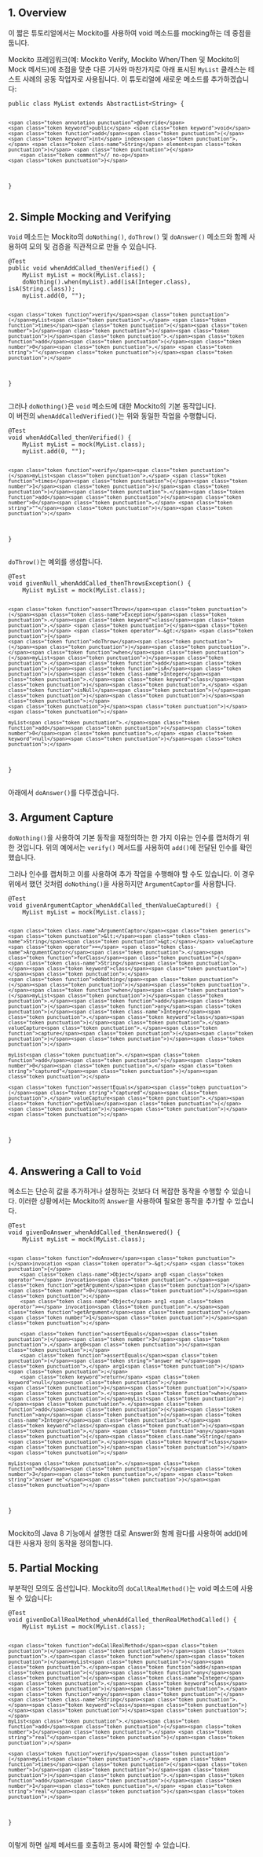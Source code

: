 <h2 id="1-overview">1. Overview</h2>
<p>이 짧은 튜토리얼에서는 Mockito를 사용하여 void 메소드를 mocking하는 데 중점을 둡니다.</p>
<p>Mockito 프레임워크(예: Mockito Verify, Mockito When/Then 및 Mockito의 Mock 메서드)에 초점을 맞춘 다른 기사와 마찬가지로 아래 표시된 <code>MyList</code> 클래스는 테스트 사례의 공동 작업자로 사용됩니다. 이 튜토리얼에 새로운 메소드를 추가하겠습니다:</p>
<pre><code class="language-java"><span class="token keyword">public</span> <span class="token keyword">class</span> <span class="token class-name">MyList</span> <span class="token keyword">extends</span> <span class="token class-name">AbstractList</span><span class="token generics"><span class="token punctuation">&lt;</span><span class="token class-name">String</span><span class="token punctuation">&gt;</span></span> <span class="token punctuation">{</span>
 
    <span class="token annotation punctuation">@Override</span>
    <span class="token keyword">public</span> <span class="token keyword">void</span> <span class="token function">add</span><span class="token punctuation">(</span><span class="token keyword">int</span> index<span class="token punctuation">,</span> <span class="token class-name">String</span> element<span class="token punctuation">)</span> <span class="token punctuation">{</span>
        <span class="token comment">// no-op</span>
    <span class="token punctuation">}</span>
<span class="token punctuation">}</span></code></pre>
<h2 id="2-simple-mocking-and-verifying">2. Simple Mocking and Verifying</h2>
<p><code>Void</code> 메소드는 Mockito의 <code>doNothing()</code>, <code>doThrow()</code> 및 <code>doAnswer()</code> 메소드와 함께 사용하여 모의 및 검증을 직관적으로 만들 수 있습니다.</p>
<pre><code class="language-java"><span class="token annotation punctuation">@Test</span>
<span class="token keyword">public</span> <span class="token keyword">void</span> <span class="token function">whenAddCalled_thenVerified</span><span class="token punctuation">(</span><span class="token punctuation">)</span> <span class="token punctuation">{</span>
    <span class="token class-name">MyList</span> myList <span class="token operator">=</span> <span class="token function">mock</span><span class="token punctuation">(</span><span class="token class-name">MyList</span><span class="token punctuation">.</span><span class="token keyword">class</span><span class="token punctuation">)</span><span class="token punctuation">;</span>
    <span class="token function">doNothing</span><span class="token punctuation">(</span><span class="token punctuation">)</span><span class="token punctuation">.</span><span class="token function">when</span><span class="token punctuation">(</span>myList<span class="token punctuation">)</span><span class="token punctuation">.</span><span class="token function">add</span><span class="token punctuation">(</span><span class="token function">isA</span><span class="token punctuation">(</span><span class="token class-name">Integer</span><span class="token punctuation">.</span><span class="token keyword">class</span><span class="token punctuation">)</span><span class="token punctuation">,</span> <span class="token function">isA</span><span class="token punctuation">(</span><span class="token class-name">String</span><span class="token punctuation">.</span><span class="token keyword">class</span><span class="token punctuation">)</span><span class="token punctuation">)</span><span class="token punctuation">;</span>
    myList<span class="token punctuation">.</span><span class="token function">add</span><span class="token punctuation">(</span><span class="token number">0</span><span class="token punctuation">,</span> <span class="token string">""</span><span class="token punctuation">)</span><span class="token punctuation">;</span>
 
    <span class="token function">verify</span><span class="token punctuation">(</span>myList<span class="token punctuation">,</span> <span class="token function">times</span><span class="token punctuation">(</span><span class="token number">1</span><span class="token punctuation">)</span><span class="token punctuation">)</span><span class="token punctuation">.</span><span class="token function">add</span><span class="token punctuation">(</span><span class="token number">0</span><span class="token punctuation">,</span> <span class="token string">""</span><span class="token punctuation">)</span><span class="token punctuation">;</span>
<span class="token punctuation">}</span></code></pre>
<p>그러나 <code>doNothing()</code>은 <code>void</code> 메소드에 대한 Mockito의 기본 동작입니다.<br>
이 버전의 <code>whenAddCalledVerified()</code>는 위와 동일한 작업을 수행합니다.</p>
<pre><code class="language-java"><span class="token annotation punctuation">@Test</span>
<span class="token keyword">void</span> <span class="token function">whenAddCalled_thenVerified</span><span class="token punctuation">(</span><span class="token punctuation">)</span> <span class="token punctuation">{</span>
    <span class="token class-name">MyList</span> myList <span class="token operator">=</span> <span class="token function">mock</span><span class="token punctuation">(</span><span class="token class-name">MyList</span><span class="token punctuation">.</span><span class="token keyword">class</span><span class="token punctuation">)</span><span class="token punctuation">;</span>
    myList<span class="token punctuation">.</span><span class="token function">add</span><span class="token punctuation">(</span><span class="token number">0</span><span class="token punctuation">,</span> <span class="token string">""</span><span class="token punctuation">)</span><span class="token punctuation">;</span>
 
    <span class="token function">verify</span><span class="token punctuation">(</span>myList<span class="token punctuation">,</span> <span class="token function">times</span><span class="token punctuation">(</span><span class="token number">1</span><span class="token punctuation">)</span><span class="token punctuation">)</span><span class="token punctuation">.</span><span class="token function">add</span><span class="token punctuation">(</span><span class="token number">0</span><span class="token punctuation">,</span> <span class="token string">""</span><span class="token punctuation">)</span><span class="token punctuation">;</span>
<span class="token punctuation">}</span></code></pre>
<p><code>doThrow()</code>는 예외를 생성합니다.</p>
<pre><code class="language-java"><span class="token annotation punctuation">@Test</span>
<span class="token keyword">void</span> <span class="token function">givenNull_whenAddCalled_thenThrowsException</span><span class="token punctuation">(</span><span class="token punctuation">)</span> <span class="token punctuation">{</span>
    <span class="token class-name">MyList</span> myList <span class="token operator">=</span> <span class="token function">mock</span><span class="token punctuation">(</span><span class="token class-name">MyList</span><span class="token punctuation">.</span><span class="token keyword">class</span><span class="token punctuation">)</span><span class="token punctuation">;</span>
    
    <span class="token function">assertThrows</span><span class="token punctuation">(</span><span class="token class-name">Exception</span><span class="token punctuation">.</span><span class="token keyword">class</span><span class="token punctuation">,</span> <span class="token punctuation">(</span><span class="token punctuation">)</span> <span class="token operator">-&gt;</span> <span class="token punctuation">{</span>
	<span class="token function">doThrow</span><span class="token punctuation">(</span><span class="token punctuation">)</span><span class="token punctuation">.</span><span class="token function">when</span><span class="token punctuation">(</span>myList<span class="token punctuation">)</span><span class="token punctuation">.</span><span class="token function">add</span><span class="token punctuation">(</span><span class="token function">isA</span><span class="token punctuation">(</span><span class="token class-name">Integer</span><span class="token punctuation">.</span><span class="token keyword">class</span><span class="token punctuation">)</span><span class="token punctuation">,</span> <span class="token function">isNull</span><span class="token punctuation">(</span><span class="token punctuation">)</span><span class="token punctuation">)</span><span class="token punctuation">;</span>
    <span class="token punctuation">}</span><span class="token punctuation">)</span><span class="token punctuation">;</span>

    myList<span class="token punctuation">.</span><span class="token function">add</span><span class="token punctuation">(</span><span class="token number">0</span><span class="token punctuation">,</span> <span class="token keyword">null</span><span class="token punctuation">)</span><span class="token punctuation">;</span>
<span class="token punctuation">}</span></code></pre>
<p>아래에서 <code>doAnswer()</code>를 다루겠습니다.</p>
<h2 id="3-argument-capture">3. Argument Capture</h2>
<p><code>doNothing()</code>을 사용하여 기본 동작을 재정의하는 한 가지 이유는 인수를 캡처하기 위한 것입니다. 위의 예에서는 <code>verify()</code> 메서드를 사용하여 <code>add()</code>에 전달된 인수를 확인했습니다.</p>
<p>그러나 인수를 캡처하고 이를 사용하여 추가 작업을 수행해야 할 수도 있습니다. 이 경우 위에서 했던 것처럼 <code>doNothing()</code>을 사용하지만 <code>ArgumentCaptor</code>를 사용합니다.</p>
<pre><code class="language-java"><span class="token annotation punctuation">@Test</span>
<span class="token keyword">void</span> <span class="token function">givenArgumentCaptor_whenAddCalled_thenValueCaptured</span><span class="token punctuation">(</span><span class="token punctuation">)</span> <span class="token punctuation">{</span>
    <span class="token class-name">MyList</span> myList <span class="token operator">=</span> <span class="token function">mock</span><span class="token punctuation">(</span><span class="token class-name">MyList</span><span class="token punctuation">.</span><span class="token keyword">class</span><span class="token punctuation">)</span><span class="token punctuation">;</span>
    
    <span class="token class-name">ArgumentCaptor</span><span class="token generics"><span class="token punctuation">&lt;</span><span class="token class-name">String</span><span class="token punctuation">&gt;</span></span> valueCapture <span class="token operator">=</span> <span class="token class-name">ArgumentCaptor</span><span class="token punctuation">.</span><span class="token function">forClass</span><span class="token punctuation">(</span><span class="token class-name">String</span><span class="token punctuation">.</span><span class="token keyword">class</span><span class="token punctuation">)</span><span class="token punctuation">;</span>
    <span class="token function">doNothing</span><span class="token punctuation">(</span><span class="token punctuation">)</span><span class="token punctuation">.</span><span class="token function">when</span><span class="token punctuation">(</span>myList<span class="token punctuation">)</span><span class="token punctuation">.</span><span class="token function">add</span><span class="token punctuation">(</span><span class="token function">any</span><span class="token punctuation">(</span><span class="token class-name">Integer</span><span class="token punctuation">.</span><span class="token keyword">class</span><span class="token punctuation">)</span><span class="token punctuation">,</span> valueCapture<span class="token punctuation">.</span><span class="token function">capture</span><span class="token punctuation">(</span><span class="token punctuation">)</span><span class="token punctuation">)</span><span class="token punctuation">;</span>
    
    myList<span class="token punctuation">.</span><span class="token function">add</span><span class="token punctuation">(</span><span class="token number">0</span><span class="token punctuation">,</span> <span class="token string">"captured"</span><span class="token punctuation">)</span><span class="token punctuation">;</span>
    
    <span class="token function">assertEquals</span><span class="token punctuation">(</span><span class="token string">"captured"</span><span class="token punctuation">,</span> valueCapture<span class="token punctuation">.</span><span class="token function">getValue</span><span class="token punctuation">(</span><span class="token punctuation">)</span><span class="token punctuation">)</span><span class="token punctuation">;</span>
<span class="token punctuation">}</span></code></pre>
<h2 id="4-answering-a-call-to-void">4. Answering a Call to <code>Void</code></h2>
<p>메소드는 단순히 값을 추가하거나 설정하는 것보다 더 복잡한 동작을 수행할 수 있습니다. 이러한 상황에서는 Mockito의 <code>Answer</code>을 사용하여 필요한 동작을 추가할 수 있습니다.</p>
<pre><code class="language-java"><span class="token annotation punctuation">@Test</span>
<span class="token keyword">void</span> <span class="token function">givenDoAnswer_whenAddCalled_thenAnswered</span><span class="token punctuation">(</span><span class="token punctuation">)</span> <span class="token punctuation">{</span>
    <span class="token class-name">MyList</span> myList <span class="token operator">=</span> <span class="token function">mock</span><span class="token punctuation">(</span><span class="token class-name">MyList</span><span class="token punctuation">.</span><span class="token keyword">class</span><span class="token punctuation">)</span><span class="token punctuation">;</span>
    
    <span class="token function">doAnswer</span><span class="token punctuation">(</span>invocation <span class="token operator">-&gt;</span> <span class="token punctuation">{</span>
        <span class="token class-name">Object</span> arg0 <span class="token operator">=</span> invocation<span class="token punctuation">.</span><span class="token function">getArgument</span><span class="token punctuation">(</span><span class="token number">0</span><span class="token punctuation">)</span><span class="token punctuation">;</span>
        <span class="token class-name">Object</span> arg1 <span class="token operator">=</span> invocation<span class="token punctuation">.</span><span class="token function">getArgument</span><span class="token punctuation">(</span><span class="token number">1</span><span class="token punctuation">)</span><span class="token punctuation">;</span>
        
        <span class="token function">assertEquals</span><span class="token punctuation">(</span><span class="token number">3</span><span class="token punctuation">,</span> arg0<span class="token punctuation">)</span><span class="token punctuation">;</span>
        <span class="token function">assertEquals</span><span class="token punctuation">(</span><span class="token string">"answer me"</span><span class="token punctuation">,</span> arg1<span class="token punctuation">)</span><span class="token punctuation">;</span>
        <span class="token keyword">return</span> <span class="token keyword">null</span><span class="token punctuation">;</span>
    <span class="token punctuation">}</span><span class="token punctuation">)</span><span class="token punctuation">.</span><span class="token function">when</span><span class="token punctuation">(</span>myList<span class="token punctuation">)</span><span class="token punctuation">.</span><span class="token function">add</span><span class="token punctuation">(</span><span class="token function">any</span><span class="token punctuation">(</span><span class="token class-name">Integer</span><span class="token punctuation">.</span><span class="token keyword">class</span><span class="token punctuation">)</span><span class="token punctuation">,</span> <span class="token function">any</span><span class="token punctuation">(</span><span class="token class-name">String</span><span class="token punctuation">.</span><span class="token keyword">class</span><span class="token punctuation">)</span><span class="token punctuation">)</span><span class="token punctuation">;</span>
    
    myList<span class="token punctuation">.</span><span class="token function">add</span><span class="token punctuation">(</span><span class="token number">3</span><span class="token punctuation">,</span> <span class="token string">"answer me"</span><span class="token punctuation">)</span><span class="token punctuation">;</span>
<span class="token punctuation">}</span></code></pre>
<p>Mockito의 Java 8 기능에서 설명한 대로 Answer와 함께 람다를 사용하여 add()에 대한 사용자 정의 동작을 정의합니다.</p>
<h2 id="5-partial-mocking">5. Partial Mocking</h2>
<p>부분적인 모의도 옵션입니다. Mockito의 <code>doCallRealMethod()</code>는 void 메소드에 사용될 수 있습니다:</p>
<pre><code class="language-java"><span class="token annotation punctuation">@Test</span>
<span class="token keyword">void</span> <span class="token function">givenDoCallRealMethod_whenAddCalled_thenRealMethodCalled</span><span class="token punctuation">(</span><span class="token punctuation">)</span> <span class="token punctuation">{</span>
    <span class="token class-name">MyList</span> myList <span class="token operator">=</span> <span class="token function">mock</span><span class="token punctuation">(</span><span class="token class-name">MyList</span><span class="token punctuation">.</span><span class="token keyword">class</span><span class="token punctuation">)</span><span class="token punctuation">;</span>
    
    <span class="token function">doCallRealMethod</span><span class="token punctuation">(</span><span class="token punctuation">)</span><span class="token punctuation">.</span><span class="token function">when</span><span class="token punctuation">(</span>myList<span class="token punctuation">)</span><span class="token punctuation">.</span><span class="token function">add</span><span class="token punctuation">(</span><span class="token function">any</span><span class="token punctuation">(</span><span class="token class-name">Integer</span><span class="token punctuation">.</span><span class="token keyword">class</span><span class="token punctuation">)</span><span class="token punctuation">,</span> <span class="token function">any</span><span class="token punctuation">(</span><span class="token class-name">String</span><span class="token punctuation">.</span><span class="token keyword">class</span><span class="token punctuation">)</span><span class="token punctuation">)</span><span class="token punctuation">;</span>
    myList<span class="token punctuation">.</span><span class="token function">add</span><span class="token punctuation">(</span><span class="token number">1</span><span class="token punctuation">,</span> <span class="token string">"real"</span><span class="token punctuation">)</span><span class="token punctuation">;</span>
    
    <span class="token function">verify</span><span class="token punctuation">(</span>myList<span class="token punctuation">,</span> <span class="token function">times</span><span class="token punctuation">(</span><span class="token number">1</span><span class="token punctuation">)</span><span class="token punctuation">)</span><span class="token punctuation">.</span><span class="token function">add</span><span class="token punctuation">(</span><span class="token number">1</span><span class="token punctuation">,</span> <span class="token string">"real"</span><span class="token punctuation">)</span><span class="token punctuation">;</span>
<span class="token punctuation">}</span></code></pre>
<p>이렇게 하면 실제 메서드를 호출하고 동시에 확인할 수 있습니다.</p>